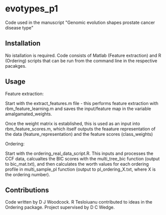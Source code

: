 # evotypes_p1

Code used in the manuscript "Genomic evolution shapes prostate cancer disease type"

## Installation

No istallation is required.  Code consists of Matlab (Feature extraction) and R (Ordering) scripts that can be run from the command line in the respective pacakges.  

## Usage

Feature extraction:

Start with the extract_features.m file - this performs feature extraction with rbm_feature_learning.m and saves the input/feature map in the variable amalgamated_weights.

Once the weight matrix is established, this is used as an input into rbm_feature_scores.m, which itself outputs the feaature representation of the data (feature_representation) and the feature scores (class_weights)


Ordering: 

Start with the ordering_real_data_script.R.  This inputs and processes the CCF data, calcualtes the BIC scores with the multi_tree_bic function (output to bic_mat.txt), and then calculates the worth values for each ordering profile in multi_sample_pl function (output to pl_ordering_X.txt, where X is the ordering number).


## Contributions

Code written by D J Woodcock.  R Tesloiuanu contributed to ideas in the Ordering package.  Project supervised by D C Wedge.
